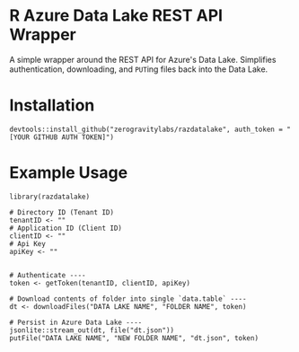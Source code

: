 # R Azure Data Lake REST API Wrapper

A simple wrapper around the REST API for Azure's Data Lake. Simplifies authentication, downloading, and `PUT`ing files back into the Data Lake.  

# Installation

```{R}
devtools::install_github("zerogravitylabs/razdatalake", auth_token = "[YOUR GITHUB AUTH TOKEN]")
```

# Example Usage

```{R}
library(razdatalake)

# Directory ID (Tenant ID)
tenantID <- ""
# Application ID (Client ID)
clientID <- ""
# Api Key
apiKey <- ""


# Authenticate ----
token <- getToken(tenantID, clientID, apiKey)

# Download contents of folder into single `data.table` ----
dt <- downloadFiles("DATA LAKE NAME", "FOLDER NAME", token)

# Persist in Azure Data Lake ----
jsonlite::stream_out(dt, file("dt.json"))
putFile("DATA LAKE NAME", "NEW FOLDER NAME", "dt.json", token)
```
